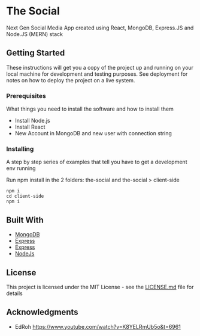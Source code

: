 # The Social

Next Gen Social Media App created using React, MongoDB, Express.JS and Node.JS (MERN) stack

## Getting Started

These instructions will get you a copy of the project up and running on your local machine for development and testing purposes. 
See deployment for notes on how to deploy the project on a live system.

### Prerequisites

What things you need to install the software and how to install them

- Install Node.js
- Install React
- New Account in MongoDB and new user with connection string

### Installing

A step by step series of examples that tell you have to get a development env running

Run npm install in the 2 folders: the-social and the-social > client-side

```
npm i
cd client-side
npm i
```




## Built With

* [MongoDB](https://www.mongodb.com/) 
* [Express](https://expressjs.com/) 
* [Express](https://reactjs.org/) 
* [NodeJs](https://nodejs.org/en/)


## License

This project is licensed under the MIT License - see the [LICENSE.md](LICENSE.md) file for details

## Acknowledgments

* EdRoh https://www.youtube.com/watch?v=K8YELRmUb5o&t=6961
